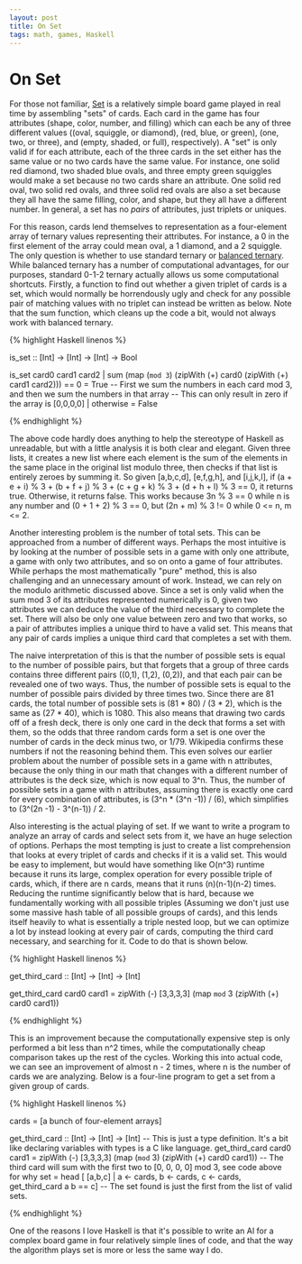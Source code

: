 ```yaml
---
layout: post
title: On Set
tags: math, games, Haskell
---
```


On Set
======

For those not familiar, [Set](https://en.wikipedia.org/wiki/Set_%28game%29) is a relatively simple board game played in real time by assembling "sets" of cards.  Each card in the game has four attributes (shape, color, number, and filling) which can each be any of three different values ((oval, squiggle, or diamond), (red, blue, or green), (one, two, or three), and (empty, shaded, or full), respectively).  A "set" is only valid if for each attribute, each of the three cards in the set either has the same value or no two cards have the same value.  For instance, one solid red diamond, two shaded blue ovals, and three empty green squiggles would make a set because no two cards share an attribute.  One solid red oval, two solid red ovals, and three solid red ovals are also a set because they all have the same filling, color, and shape, but they all have a different number.  In general, a set has no *pairs* of attributes, just triplets or uniques.

For this reason, cards lend themselves to representation as a four-element array of ternary values representing their attributes.  For instance, a 0 in the first element of the array could mean oval, a 1 diamond, and a 2 squiggle.  The only question is whether to use standard ternary or [balanced ternary](https://en.wikipedia.org/wiki/Balanced_ternary).  While balanced ternary has a number of computational advantages, for our purposes, standard 0-1-2 ternary actually allows us some computational shortcuts.  Firstly, a function to find out whether a given triplet of cards is a set, which would normally be horrendously ugly and check for any possible pair of matching values with no triplet can instead be written as below.  Note that the sum function, which cleans up the code a bit, would not always work with balanced ternary.

{% highlight Haskell linenos %}

is_set :: [Int] -> [Int] -> [Int] -> Bool

is_set card0 card1 card2
  | sum (map (`mod 3`) (zipWith (+) card0 (zipWith (+) card1 card2))) == 0 = True
  -- First we sum the numbers in each card mod 3, and then we sum the numbers in that array
  -- This can only result in zero if the array is [0,0,0,0]
  | otherwise                                                              = False

{% endhighlight %}

The above code hardly does anything to help the stereotype of Haskell as unreadable, but with a little analysis it is both clear and elegant.  Given three lists, it creates a new list where each element is the sum of the elements in the same place in the original list modulo three, then checks if that list is entirely zeroes by summing it. So given [a,b,c,d], [e,f,g,h], and [i,j,k,l], if (a + e + i) % 3 + (b + f + j) % 3 + (c + g + k) % 3 + (d + h + l) % 3 == 0, it returns true.  Otherwise, it returns false.  This works because 3n % 3 == 0 while n is any number and (0 + 1 + 2) % 3 == 0, but (2n + m) % 3 != 0 while 0 <= n, m <= 2.

Another interesting problem is the number of total sets.  This can be approached from a number of different ways.  Perhaps the most intuitive is by looking at the number of possible sets in a game with only one attribute, a game with only two attributes, and so on onto a game of four attributes.  While perhaps the most mathematically "pure" method, this is also challenging and an unnecessary amount of work.  Instead, we can rely on the modulo arithmetic discussed above.  Since a set is only valid when the sum mod 3 of its attributes represented numerically is 0, given two attributes we can deduce the value of the third necessary to complete the set.  There will also be only one value between zero and two that works, so a pair of attributes implies a unique third to have a valid set.  This means that any pair of cards implies a unique third card that completes a set with them.

The naive interpretation of this is that the number of possible sets is equal to the number of possible pairs, but that forgets that a group of three cards contains three different pairs ((0,1), (1,2), (0,2)), and that each pair can be revealed one of two ways.  Thus, the number of possible sets is equal to the number of possible pairs divided by three times two.  Since there are 81 cards, the total number of possible sets is (81 * 80) / (3 * 2), which is the same as (27 * 40), which is 1080.  This also means that drawing two cards off of a fresh deck, there is only one card in the deck that forms a set with them, so the odds that three random cards form a set is one over the number of cards in the deck minus two, or 1/79.  Wikipedia confirms these numbers if not the reasoning behind them.  This even solves our earlier problem about the number of possible sets in a game with n attributes, because the only thing in our math that changes with a different number of attributes is the deck size, which is now equal to 3^n.  Thus, the number of possible sets in a game with n attributes, assuming there is exactly one card for every combination of attributes, is (3^n * (3^n -1)) / (6), which simplifies to (3^(2n -1) - 3^(n-1)) / 2.

Also interesting is the actual playing of set.  If we want to write a program to analyze an array of cards and select sets from it, we have an huge selection of options.  Perhaps the most tempting is just to create a list comprehension that looks at every triplet of cards and checks if it is a valid set.  This would be easy to implement, but would have something like O(n^3) runtime because it runs its large, complex operation for every possible triple of cards, which, if there are n cards, means that it runs (n)(n-1)(n-2) times.  Reducing the runtime significantly below that is hard, because we fundamentally working with all possible triples (Assuming we don't just use some massive hash table of all possible groups of cards), and this lends itself heavily to what is essentially a triple nested loop, but we can optimize a lot by instead looking at every pair of cards, computing the third card necessary, and searching for it.  Code to do that is shown below.

{% highlight Haskell linenos %}

get_third_card :: [Int] -> [Int] -> [Int]

get_third_card card0 card1 = zipWith (-) [3,3,3,3] (map `mod` 3 (zipWith (+) card0 card1))

{% endhighlight %}

This is an improvement because the computationally expensive step is only performed a bit less than n^2 times, while the computationally cheap comparison takes up the rest of the cycles.  Working this into actual code, we can see an improvement of almost n - 2 times, where n is the number of cards we are analyzing.  Below is a four-line program to get a set from a given group of cards.

{% highlight Haskell linenos %}

cards = [a bunch of four-element arrays]

get_third_card :: [Int] -> [Int] -> [Int]
-- This is just a type definition.  It's a bit like declaring variables with types is a C like language.
get_third_card card0 card1 = zipWith (-) [3,3,3,3] (map (`mod` 3) (zipWith (+) card0 card1))
-- The third card will sum with the first two to [0, 0, 0, 0] mod 3, see code above for why
set  = head [ [a,b,c] | a <- cards, b <- cards, c <- cards, get_third_card a b == c]
-- The set found is just the first from the list of valid sets.

{% endhighlight %}

One of the reasons I love Haskell is that it's possible to write an AI for a complex board game in four relatively simple lines of code, and that the way the algorithm plays set is more or less the same way I do.
